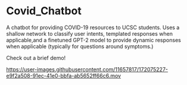 # Covid_Chatbot

A chatbot for providing COVID-19 resources to UCSC students. Uses a shallow network to classify user intents, templated responses when applicable,and a finetuned GPT-2 model to provide dynamic responses when applicable (typically for questions around symptoms.)


Check out a brief demo!

https://user-images.githubusercontent.com/11657817/172075227-e9f2a508-91ec-41e0-bbfa-ab5652ff66c6.mov

